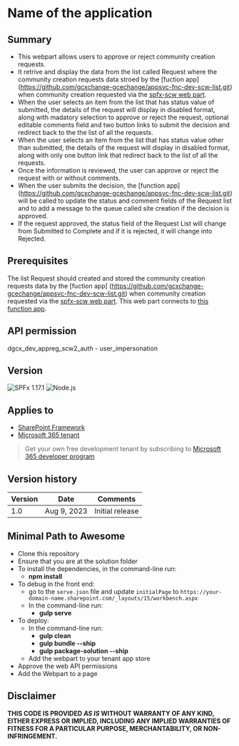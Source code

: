 # Name of the application

## Summary

- This webpart allows users to approve or reject community creation requests. 
- It retrive and display the data from the list called Request where the community creation requests data stroed by the [fuction app] (https://github.com/gcxchange-gcechange/appsvc-fnc-dev-scw-list.git) when community creation requested via the [spfx-scw web part](https://github.com/gcxchange-gcechange/spfx-scw). 
- When the user selects an item from the list that has status value of submitted, the details of the request will display in disabled format, along with madatory selection to approve or reject the request, optional editable comments field and two button links to submit the decision and redirect back to the the list of all the requests.
- When the user selects an item from the list that has status value other than submitted, the details of the request will display in disabled format, along with only one button link that redirect back to the list of all the requests. 
- Once the information is reviewed, the user can approve or reject the request with or without comments.
- When the user submits the decision, the [function app] (https://github.com/gcxchange-gcechange/appsvc-fnc-dev-scw-list.git) will be called to update the status and comment fields of the Request list and to add a message to the queue called site creation if the decision is approved.
- If the request approved, the status field of the Request List will change from Submitted to Complete and if it is rejected, it will change into Rejected.

## Prerequisites
The list Request should created and stored the community creation requests data by the [fuction app] (https://github.com/gcxchange-gcechange/appsvc-fnc-dev-scw-list.git) when community creation requested via the [spfx-scw web part](https://github.com/gcxchange-gcechange/spfx-scw). 
This web part connects to [this function app](https://github.com/gcxchange-gcechange/appsvc-fnc-dev-scw-list.git).

## API permission
dgcx_dev_appreg_scw2_auth - user_impersonation

## Version 
![SPFx 1.17.1](https://img.shields.io/badge/SPFx-1.17.1-green.svg) 
![Node.js](https://img.shields.io/badge/Node.js-v16.13+-green.svg)

## Applies to

- [SharePoint Framework](https://aka.ms/spfx)
- [Microsoft 365 tenant](https://docs.microsoft.com/en-us/sharepoint/dev/spfx/set-up-your-developer-tenant)

> Get your own free development tenant by subscribing to [Microsoft 365 developer program](http://aka.ms/o365devprogram)

## Version history

Version|Date|Comments
-------|----|--------
1.0|Aug 9, 2023|Initial release

## Minimal Path to Awesome
- Clone this repository
- Ensure that you are at the solution folder
- To install the dependencies, in the command-line run:
  - **npm install**
- To debug in the front end:
  - go to the `serve.json` file and update `initialPage` to `https://your-domain-name.sharepoint.com/_layouts/15/workbench.aspx`
  - In the command-line run:
    - **gulp serve**
- To deploy:
  - In the command-line run:
    - **gulp clean**
    - **gulp bundle --ship**
    - **gulp package-solution --ship**
  - Add the webpart to your tenant app store
- Approve the web API permissions
- Add the Webpart to a page

## Disclaimer

**THIS CODE IS PROVIDED *AS IS* WITHOUT WARRANTY OF ANY KIND, EITHER EXPRESS OR IMPLIED, INCLUDING ANY IMPLIED WARRANTIES OF FITNESS FOR A PARTICULAR PURPOSE, MERCHANTABILITY, OR NON-INFRINGEMENT.**